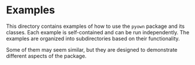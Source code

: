 # Examples

This directory contains examples of how to use the `pyown` package and its classes.
Each example is self-contained and can be run independently. 
The examples are organized into subdirectories based on their functionality.

Some of them may seem similar, but they are designed to demonstrate different aspects of the package.
